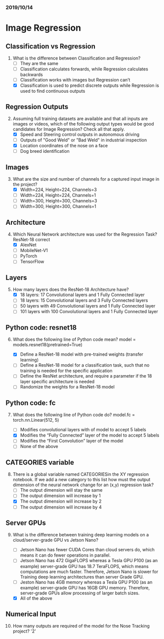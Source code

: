 ### 2019/10/14
# Image Regression

## Classification vs Regression
1. What is the difference between Classification and Regression?
   - [ ] They are the same
   - [ ] Classification calculates forwards, while Regression calculates backwards
   - [ ] Classification works with images but Regression can’t
   - [X] Classification is used to predict discrete outputs while Regression is used to find continuous outputs
   
## Regression Outputs
2. Assuming full training datasets are available and that all inputs are images or videos, which of the following output types would be good candidates for Image Regression? Check all that apply.
   - [X] Speed and Steering control outputs in autonomous driving
   - [ ] Outputs of "Good Weld" or "Bad Weld" in industrial inspection
   - [X] Location coordinates of the nose on a face
   - [ ] Dog breed identification

## Images
3. What are the size and number of channels for a captured input image in the project?
   - [X] Width=224, Height=224, Channels=3
   - [ ] Width=224, Height=224, Channels=1
   - [ ] Width=300, Height=300, Channels=3
   - [ ] Width=300, Height=300, Channels=1

## Architecture
4. Which Neural Network architecture was used for the Regression Task?
ResNet-18 correct
   - [X] AlexNet
   - [ ] MobileNet-V1
   - [ ] PyTorch
   - [ ] TensorFlow

## Layers
5. How many layers does the ResNet-18 Architecture have?
   - [X] 18 layers: 17 Convolutional layers and 1 Fully Connected layer
   - [ ] 18 layers: 15 Convolutional layers and 3 Fully Connected layers
   - [ ] 50 layers with 49 Convolutional layers and 1 Fully Connected layer
   - [ ] 101 layers with 100 Convolutional layers and 1 Fully Connected layer

## Python code: resnet18
6. What does the following line of Python code mean?
model = models.resnet18(pretrained=True)

   - [X] Define a ResNet-18 model with pre-trained weights (transfer learning)
   - [ ] Define a ResNet-18 model for a classification task, such that no training is needed for the specific application
   - [ ] Define the ResNet architecture, and require a parameter if the 18 layer specific architecture is needed
   - [ ] Randomize the weights for a ResNet-18 model

## Python code: fc
7. What does the following line of Python code do?
model.fc = torch.nn.Linear(512, 5)

   - [ ] Modifies convolutional layers with of model to accept 5 labels
   - [X] Modifies the “Fully Connected” layer of the model to accept 5 labels
   - [ ] Modifies the “First Convolution” layer of the model
   - [ ] None of the above

## CATEGORIES variable
8. There is a global variable named CATEGORIESin the XY regression notebook. If we add a new category to this list how must the output dimension of the neural network change for an (x,y) regression task?
   - [ ] The output dimension will stay the same
   - [ ] The output dimension will increase by 1
   - [X] The output dimension will increase by 2
   - [ ] The output dimension will increase by 4

## Server GPUs
9. What is the difference between training deep learning models on a cloud/server-grade GPU vs Jetson Nano?


   - [ ] Jetson Nano has fewer CUDA Cores than cloud servers do, which means it can do fewer operations in parallel.
   - [ ] Jetson Nano has 472 GigaFLOPS whereas a Tesla GPU P100 (as an example) server-grade GPU has 18.7 TeraFLOPS, which means computations are much faster. Therefore, Jetson Nano is slower for Training deep learning architectures than server Grade GPU.
   - [ ] Jeston Nano has 4GB memory whereas a Tesla GPU P100 (as an example) server-grade GPU has 16GB GPU memory. Therefore, server-grade GPUs allow processing of larger batch sizes.
   - [X] All of the above

## Numerical Input
10. How many outputs are required of the model for the Nose Tracking project?
  '2'
